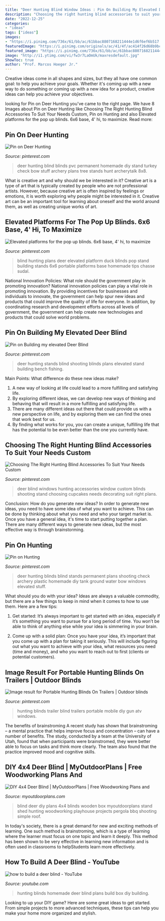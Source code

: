 ```yaml
---
title: "Deer Hunting Blind Window Ideas : Pin On Building My Elevated Deer Blind"
description: "Choosing the right hunting blind accessories to suit your needs custom"
date: "2022-12-25"
categories:
- "ideas"
tags: ["ideas"]
images:
- "https://i.pinimg.com/736x/61/bb/ac/61bbac8807168211444e1d6f6ef6b517.jpg"
featuredImage: "https://i.pinimg.com/originals/ac/41/4f/ac414f26d68b9bc64e4b4645ae2fd4b4.jpg"
featured_image: "https://i.pinimg.com/736x/61/bb/ac/61bbac8807168211444e1d6f6ef6b517.jpg"
image: "http://i1.ytimg.com/vi/fw3r7LaOmUk/maxresdefault.jpg"
ShowToc: true
author: "Prof. Marcos Hoeger Jr."
---
```



Creative ideas come in all shapes and sizes, but they all have one common goal: to help you achieve your goals. Whether it's coming up with a new way to do something or coming up with a new idea for a product, creative ideas can help you achieve your objectives.

	

		
looking for Pin on Deer Hunting you've came to the right page. We have 8 Images about Pin on Deer Hunting like Choosing The Right Hunting Blind Accessories To Suit Your Needs Custom, Pin on Hunting and also Elevated platforms for the pop up blinds. 6x6 base, 4&#039; hi, to maximize. Read more:
		
    
## Pin On Deer Hunting

<img loading=lazy src="https://i.pinimg.com/736x/0a/ea/fa/0aeafa8e1ea828f7c89ff23d848127c0--hunting-stuff-deer-hunting.jpg" onerror="this.onerror=null;this.src='https://tse3.mm.bing.net/th?id=OIP.0BoULiIRqIrifnHDKH45ugHaJ4&amp;pid=15.1';" alt="Pin on Deer Hunting">

_Source: pinterest.com_

>deer hunting blind blinds pvc permanent homemade diy stand turkey check bow stuff archery plans tree stands hunt archerytalk 8x8. 

	

What is creative art and why should we be interested in it?
Creative art is a type of art that is typically created by people who are not professional artists. However, because creative art is often inspired by feelings or emotions, it is worth exploring why people might be interested in it. Creative art can be an important tool for learning about oneself and the world around them, as well as creating unique works of art.

    
## Elevated Platforms For The Pop Up Blinds. 6x6 Base, 4&#039; Hi, To Maximize

<img loading=lazy src="https://i.pinimg.com/originals/ac/41/4f/ac414f26d68b9bc64e4b4645ae2fd4b4.jpg" onerror="this.onerror=null;this.src='https://tse3.mm.bing.net/th?id=OIP.Zerb7M93UnO5Q4BYBbyingHaJ4&amp;pid=15.1';" alt="Elevated platforms for the pop up blinds. 6x6 base, 4&#039; hi, to maximize">

_Source: pinterest.com_

>blind hunting plans deer elevated platform duck blinds pop stand building stands 6x6 portable platforms base homemade tips chasse sudal. 

	

National Innovation Policies: What role should the government play in promoting innovation?
National innovation policies can play a vital role in promoting innovation. By providing incentives for businesses and individuals to innovate, the government can help spur new ideas and products that could improve the quality of life for everyone. In addition, by coordinating research and development efforts across all levels of government, the government can help create new technologies and products that could solve world problems.

    
## Pin On Building My Elevated Deer Blind

<img loading=lazy src="https://i.pinimg.com/736x/61/bb/ac/61bbac8807168211444e1d6f6ef6b517.jpg" onerror="this.onerror=null;this.src='https://tse3.mm.bing.net/th?id=OIP.xhVpOmUyFMGndpGKIYld2AHaJ3&amp;pid=15.1';" alt="Pin on Building my elevated Deer Blind">

_Source: pinterest.com_

>deer hunting stands blind shooting blinds plans elevated stand building bench fishing. 

	

Main Points: What difference do these new ideas make?
1. A new way of looking at life could lead to a more fulfilling and satisfying life.
2. By exploring different ideas, we can develop new ways of thinking and behaving that will result in a more fulfilling and satisfying life.
3. There are many different ideas out there that could provide us with a new perspective on life, and by exploring them we can find the ones that work best for us.
4. By finding what works for you, you can create a unique, fulfilling life that has the potential to be even better than the one you currently have.

    
## Choosing The Right Hunting Blind Accessories To Suit Your Needs Custom

<img loading=lazy src="https://i.pinimg.com/736x/92/13/ec/9213ec334d09ff6b9964fba14c2b34c7.jpg" onerror="this.onerror=null;this.src='https://tse2.mm.bing.net/th?id=OIP.QHS7Gd9uc0wN5veSfr5OsQHaFj&amp;pid=15.1';" alt="Choosing The Right Hunting Blind Accessories To Suit Your Needs Custom">

_Source: pinterest.com_

>deer blind windows hunting accessories window custom blinds shooting stand choosing cupcakes needs decorating suit right plans. 

	

Conclusion: How do you generate new ideas?
In order to generate new ideas, you need to have some idea of what you want to achieve. This can be done by thinking about what you need and who your target market is. Once you have a general idea, it's time to start putting together a plan. There are many different ways to generate new ideas, but the most effective way is through brainstorming.

    
## Pin On Hunting

<img loading=lazy src="https://i.pinimg.com/736x/30/13/f2/3013f2ca50ab6ff4ab37a1a25b143d88--hunting-stands-deer-stands.jpg" onerror="this.onerror=null;this.src='https://tse1.mm.bing.net/th?id=OIP.BuUEYdZFruEXAMMqpVgU-QHaJ3&amp;pid=15.1';" alt="Pin on Hunting">

_Source: pinterest.com_

>deer hunting blinds blind stands permanent plans shooting check archery plastic homemade diy tank ground water bow windows elevated stuff. 

	

What should you do with your idea?
Ideas are always a valuable commodity, but there are a few things to keep in mind when it comes to how to use them. Here are a few tips: 
1. Get started: It’s always important to get started with an idea, especially if it’s something you want to pursue for a long period of time. You won’t be able to think of anything else while your idea is simmering in your brain.

2. Come up with a solid plan: Once you have your idea, it’s important that you come up with a plan for taking it seriously. This will include figuring out what you want to achieve with your idea, what resources you need (time and money), and who you want to reach out to first (clients or potential customers). 


    
## Image Result For Portable Hunting Blinds On Trailers | Outdoor Blinds

<img loading=lazy src="https://i.pinimg.com/736x/3a/51/3c/3a513c87fabbcc5e29047a6de04c22c4.jpg" onerror="this.onerror=null;this.src='https://tse2.mm.bing.net/th?id=OIP.rU2gupWMx2U38D7cJlyWBAAAAA&amp;pid=15.1';" alt="Image result for Portable Hunting Blinds On Trailers | Outdoor blinds">

_Source: pinterest.com_

>hunting blinds trailer blind trailers portable mobile diy gun atv windows. 

	

The benefits of brainstroming
A recent study has shown that brainstroming – a mental practice that helps improve focus and concentration – can have a number of benefits. The study, conducted by a team at the University of Utah, found that when participants were brainstromed, they were better able to focus on tasks and think more clearly. The team also found that the practice improved mood and cognitive skills.

    
## DIY 4x4 Deer Blind | MyOutdoorPlans | Free Woodworking Plans And

<img loading=lazy src="http://myoutdoorplans.com/wp-content/uploads/2016/06/DIY-4x4-Deer-Blind.jpg" onerror="this.onerror=null;this.src='https://tse4.mm.bing.net/th?id=OIP.66H8PwD-I2WYayALrRUf2wHaK_&amp;pid=15.1';" alt="DIY 4x4 Deer Blind | MyOutdoorPlans | Free Woodworking Plans and">

_Source: myoutdoorplans.com_

>blind deer diy plans 4x4 blinds wooden box myoutdoorplans stand shed hunting woodworking playhouse projects pergola bbq shooting simple roof. 

	

In today's society, there is a great demand for new and exciting methods of learning. One such method is brainstroming, which is a type of learning where the learner must focus on one topic and learn it deeply. This method has been shown to be very effective in learning new information and is often used in classrooms to helpStudents learn more effectively.

    
## How To Build A Deer Blind - YouTube

<img loading=lazy src="http://i1.ytimg.com/vi/fw3r7LaOmUk/maxresdefault.jpg" onerror="this.onerror=null;this.src='https://tse1.mm.bing.net/th?id=OIP.PgbEfqm-5RhmnBNEyVDJaQHaEK&amp;pid=15.1';" alt="how to build a deer blind - YouTube">

_Source: youtube.com_

>hunting blinds homemade deer blind plans build box diy building. 

	

Looking to up your DIY game? Here are some great ideas to get started. From simple projects to more advanced techniques, these tips can help you make your home more organized and stylish.

